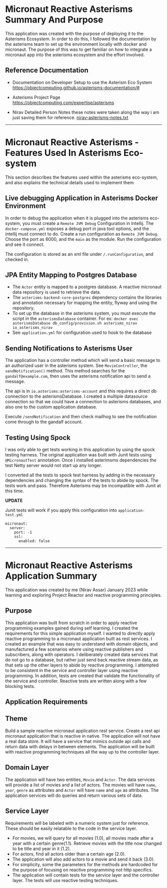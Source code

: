 
# Micronaut Reactive Asterisms Summary And Purpose

This application was created with the purpose of deploying it to the Asterisms Ecosystem. In order to do this, I followed the documentation 
by the asterisms team to set up the environment locally with docker and micronaut. The purpose of this was to get familiar on how to integrate
a micronaut app into the asterisms ecosystem and the effort involved.

## Reference Documentation

- Documentation on Developer Setup to use the Asterism Eco System 
https://objectcomputing.github.io/asterisms-documentation/#

- Asterisms Project Page
https://objectcomputing.com/expertise/asterisms

- Nirav Detailed Person Notes 
these notes were taken along the way i am just saving them for reference. 
[nirav-asterisms-notes.txt](./nirav-asterisms-notes.txt)

---
# Micronaut Reactive Asterisms - Features Used In Asterisms Eco-system

This section describes the features used within the asterisms eco-system, and also explains the technical
details used to implement them

## Live debugging Application in Asterisms Docker Environment

In order to debug the application when it is plugged into the asterisms eco-system, you must create a `Remote JVM Debug`
Configuration in Intellij. The `docker-compose.yml` exposes a debug port in java tool options, and the intellij
must connect to do. Create a run configuration as `Remote JVM Debug`. Choose the port as 6000, and the `main` as the module.
Run the configuration and see it connect.

The configuration is stored as an xml file under `/.runConfiguration`, and checked in.

## JPA Entity Mapping to Postgres Database

- The `Actor` entity is mapped to a postgres database. A reactive micronaut data repository is used to retrieve the data. 
- The `asterisms-backend-core-postgres` dependency contains the libraries and annotation necessary for mapping the entity, flyway and using the repository.
- To set up the database in the asterisms system, you must execute the script in the `asterismsDatabase` container. For ex: `docker exec asterismsDatabase db_config/provision.sh asterisms_nirav io_asterisms_nirav`
- See `application.yml` for configuration used to hook to the database

## Sending Notifications to Asterisms User

The application has a controller method which will send a basic message to an authorized user in the asterisms system. See 
`MovieController`, the `sendNotification()` method.  This method searches for the `gandalf@example.com`, then uses the asterisms
notification api to send a message. 

The api is in `io.asterisms:asterisms-account` and this requires a direct db connection to the asterismsDatabase. I created a multiple datasource
connection so that we could have a connection to asterisms databases, and also one to the custom application database. 

Execute `/sendNotification` and then check mailhog to see the notification come through to the gandalf account. 

## Testing Using Spock    

I was only able to get tests working in this application by using the spock testing harness. The original application was built
with Junit tests using `@MicronautTest` annotation. Once I installed asterimsms dependencies the test Netty server would not start up any longer.

I converted all the tests to spock test harness by adding in the necessary dependencies and changing the syntax of the tests to abide by spock.
The tests work and pass. Therefore Asterisms may be incompatible with Junit at this time. 

**UPDATE** 

Junit tests will work if you apply this configuration into `application-test.yml`

```
micronaut:
  server:
    port: -1
    ssl:
      enabled: false
```

---
# Micronaut Reactive Asterisms Application Summary

This application was created by me (Nirav Assar) January 2023 while learning and exploring Project Reactor and reactive programming 
principles.  

## Purpose

This application was built from scratch in order to apply reactive programming examples gained during 
self learning.  I created the requirements for this simple application myself. I wanted to directly apply reactive programming to a micronaut application
built as rest services. I created  an example that was easy to understand with domain objects, and manufactured a few scenarios where 
using reactive publishers and subscribers, along with operators. I deliberately created data services that do not go to a database, but 
rather just send back reactive stream data, as that sets up the other layers to abide by reactive programming. I attempted to be consistent 
in the service and controller layer using reactive programming. In addition, tests are created that
validate the functionality of the service and controller. Reactive tests are written along with a few blocking tests. 

## Application Requirements 

## Theme

Build a sample reactive micronaut application rest service. Create a rest api micronaut application that is reactive in native. 
The application will not have a real data store. It will have a service that mimics outside api calls and return data with delays
in between elements. The application will be built with reactive programming techniques all the way up to the controller layer.

## Domain Layer

The application will have two entities, `Movie` and `Actor`. The data services will provide a list of movies and a list of actors. 
The movies will have `name`, `year`, `genre` as attributes and `Actor` will have `name` and `age` as attributes. 
The application services will do queries and return various sets of data.

## Service Layer

Requirements will be labeled with a numeric system just for reference. These should be easily relatable to the code in the service
layer.

- For movies, we will query for all movies (1.0), all movies made after a year with a certain genre(1.1). Retrieve movies 
with the title now changed to be title and year in it (1.2).
- For actors, find all actors older than a certain age (2.0).
- The application will also add actors to a movie and send it back (3.0).
- For simplicity, some the parameters for the methods are hardcoded for the purpose of focusing on reactive programming 
not http specifics.
- The application will contain tests for the service layer and the controller layer. The tests will use reactive testing techniques.
